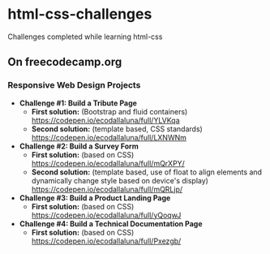 # html-css-challenges
Challenges completed while learning html-css

## On freecodecamp.org

### Responsive Web Design Projects
- **Challenge #1: Build a Tribute Page**
  - **First solution:** (Bootstrap and fluid containers) https://codepen.io/ecodallaluna/full/YLVKqa
  - **Second solution:** (template based, CSS standards) https://codepen.io/ecodallaluna/full/LXNWNm
- **Challenge #2: Build a Survey Form**
  - **First solution:** (based on CSS) https://codepen.io/ecodallaluna/full/mQrXPY/
  - **Second solution:** (template based, use of float to align elements and dynamically change style based on device's display) https://codepen.io/ecodallaluna/full/mQRLjp/
- **Challenge #3: Build a Product Landing Page**
  - **First solution:** (based on CSS) https://codepen.io/ecodallaluna/full/yQoqwJ
- **Challenge #4: Build a Technical Documentation Page**
  - **First solution:** (based on CSS) https://codepen.io/ecodallaluna/full/Pxezgb/
